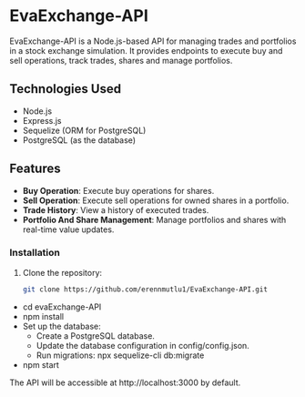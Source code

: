 # EvaExchange-API

EvaExchange-API is a Node.js-based API for managing trades and portfolios in a stock exchange simulation. It provides endpoints to execute buy and sell operations, track trades, shares and manage portfolios.

## Technologies Used

- Node.js
- Express.js
- Sequelize (ORM for PostgreSQL)
- PostgreSQL (as the database)

## Features

- **Buy Operation**: Execute buy operations for shares.
- **Sell Operation**: Execute sell operations for owned shares in a portfolio.
- **Trade History**: View a history of executed trades.
- **Portfolio And Share Management**: Manage portfolios and shares with real-time value updates.


### Installation

1. Clone the repository:

   ```bash
   git clone https://github.com/erennmutlu1/EvaExchange-API.git

- cd evaExchange-API
- npm install
- Set up the database:
  - Create a PostgreSQL database.
  - Update the database configuration in config/config.json.
  - Run migrations:
    npx sequelize-cli db:migrate
- npm start

The API will be accessible at http://localhost:3000 by default.
